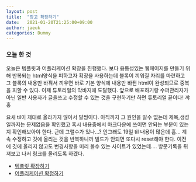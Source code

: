 ```yaml
---
layout: post
title:  "장고 확장하기"
date:   2021-01-20T21:25:00+09:00
author: jaeuk
categories: Dummy
---
```


### **오늘 한 것**
오늘은 템플릿과 어플리케이션 확장을 진행했다. 보다 융통성있는 웹페이지를 만들기 위해 반복되는 html양식을 피하고자 확장을 사용하는데 
블록이 끼워질 자리를 마련하고 그 블록의 내용만 바꿔서 끼우면 바로 기본 양식에 내용만 바뀐 html이  완성되므로 중복을 피할 수 있다.
이제 튜토리얼의 막바지에 도달했다. 앞으로 배포하기랑 수퍼관리자가 아닌 일반 사용자가 글을쓰고 수정할 수 있는 것을 구현하기만 하면 튜토리얼 끝이다! 꺄홍 

요새  til이 제대로 올라가지 않아서 말썽이다. 아직까지 그 원인을 알수 없는데 제목,생성일까지는 문제없음을 확인했고 혹시 내용중에서 마크다운에 쓰이면 안되는 부분이 있는지 확인해보아야 한다. 근데 그럴수가 있나...? 안그래도 19일 til 내용이 많은데 흠... 계속 수정하고 깃에 올리는 것을 반복하니까 빌드가 안되면 또다시 reset해야 한다. 이전에 깃에 올리지 않고도 변경사항을 미리 볼수 있는 사이트가 있었는데....
방문기록을 뒤져보고 나서 링크를 올리도록 하겠다.

- [템플릿 확장하기](https://nyanguk.tistory.com/20)
- [어플리케이션 확정하기](https://nyanguk.tistory.com/21)
